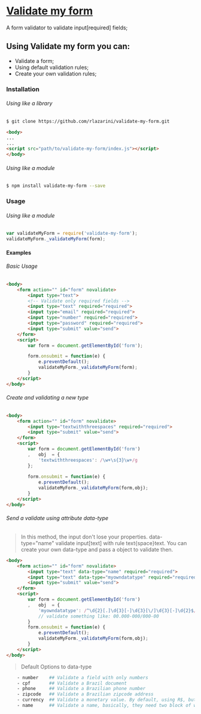 # [Validate my form](https://www.npmjs.com/package/validate-my-form)

A form validator to validate input[required] fields;

## Using Validate my form you can:
  - Validate a form;
  - Using default validation rules;
  - Create your own validation rules;

### Installation
###### Using like a library
```sh
$ git clone https://github.com/rlazarini/validate-my-form.git
```
```HTML
<body>
...
...
<script src="path/to/validate-my-form/index.js"></script>
</body>
```

###### Using like a module
```sh
$ npm install validate-my-form --save
```

### Usage
###### Using like a module
```js
var validateMyForm = require('validate-my-form');
validateMyForm._validateMyForm(form);
```

#### Examples
###### Basic Usage
```html
<body>
	<form action="" id="form" novalidate>
		<input type="text">
		<!-- Validate only required fields -->
		<input type="text" required="required">
		<input type="email" required="required">
		<input type="number" required="required">
		<input type="password" required="required">
		<input type="submit" value="send">
	</form>
	<script>
		var form = document.getElementById('form');

		form.onsubmit = function(e) {
			e.preventDefault();
			validateMyForm._validateMyForm(form);
		}
	</script>
</body>
``` 

###### Create and validating a new type
```html
<body>
	<form action="" id="form" novalidate>
		<input type="textwiththreespaces" required="required">
		<input type="submit" value="send">
	</form>
	<script>
		var form = document.getElementById('form')
		,	obj  = {
			'textwiththreespaces': /\w+\s{3}\w+/g
		};
		
		form.onsubmit = function(e) {
			e.preventDefault();
			validateMyForm._validateMyForm(form,obj);
		}
	</script>
</body>
``` 

###### Send a validate using attribute data-type
> In this method, the input don't lose your properties. data-type="name" validate input[text] with rule text{space}text. You can create your own data-type and pass a object to validate then.

```html
<body>
	<form action="" id="form" novalidate>
		<input type="text" data-type="name" required="required">
		<input type="text" data-type="myowndatatype" required="required">
		<input type="submit" value="send">
	</form>
	<script>
		var form = document.getElementById('form')
		,	obj  = {
			'myowndatatype': /^\d{2}[.]\d{3}[-]\d{3}[\/]\d{3}[-]\d{2}$/g
			// validate something like: 00.000-000/000-00
		}
		form.onsubmit = function(e) {
			e.preventDefault();
			validateMyForm._validateMyForm(form,obj);
		}
	</script>
</body>
``` 
> Default Options to data-type

```sh
	- number  	## Validate a field with only numbers
	- cpf		## Validate a Brazil document
	- phone		## Validate a Brazilian phone number
	- zipcode	## Validate a Brazilian zipcode address
	- currency	## Validate a monetary value. By default, using R$, but you can pass a monetary symbol with attribute data-monetary (see more above)
	- name		## Validate a name, basically, they need two block of words: Like John Doe
```